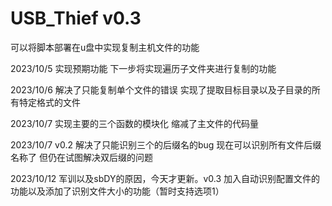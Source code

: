 # USB_Thief v0.3
可以将脚本部署在u盘中实现复制主机文件的功能

 2023/10/5 实现预期功能 下一步将实现遍历子文件夹进行复制的功能
 
 2023/10/6 解决了只能复制单个文件的错误 实现了提取目标目录以及子目录的所有特定格式的文件
 
 2023/10/7 实现主要的三个函数的模块化 缩减了主文件的代码量

 2023/10/7 v0.2 解决了只能识别三个的后缀名的bug 现在可以识别所有文件后缀名称了 但仍在试图解决双后缀的问题

 2023/10/12 军训以及sbDY的原因，今天才更新。v0.3 加入自动识别配置文件的功能以及添加了识别文件大小的功能（暂时支持选项1）
